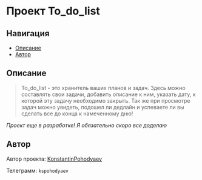 # Проект To_do_list
## Навигация
- [Описание](#description)
- [Автор](#author)

<a id="description">

## Описание

</a>  

>To_do_list - это хранитель ваших планов и задач. Здесь можно составлять свои задачи, добавить описание к ним, указать дату, к которой эту задачу необходимо закрыть. Так же при просмотре задач можно увидеть, подошел ли дедлайн и успеваете ли вы сделать все до конца к намеченному дню!

_Проект еще в разработке! Я обязательно скоро все доделаю_

## Автор

Автор проекта: [KonstantinPohodyaev](https://github.com/KonstantinPohodyaev)  

Телеграмм: `kspohodyaev`
